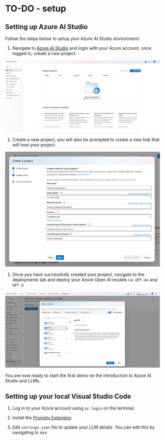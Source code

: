 # TO-DO - setup

## Setting up Azure AI Studio

Follow the steps below to setup your Azure AI Studio environment:

1. Navigate to [Azure AI Studio](https://ai.azure.com) and login with your Azure account, once logged in, create a new project.

![](images/aistudio-landing-page.png)

1. Create a new project, you will also be prompted to create a new hub that will host your project.

![](images/aistudio-newproject.png)

1. Once you have successfully created your project, navigate to the deployments tab and deploy your Azure Open AI models i.e. ``GPT-4o`` and ``GPT-4``

![](images/aistudio-newmodel.png)

You are now ready to start the first demo on the introduction to Azure AI Studio and LLMs.

## Setting up your local Visual Studio Code

1. Log in to your Azure account using ``az login`` on the terminal.

1. Install the [Prompty Extension](https://marketplace.visualstudio.com/items?itemName=ms-toolsai.prompty)

1. Edit ``settings.json`` file to update your LLM details. You can edit this by navigating to xxx